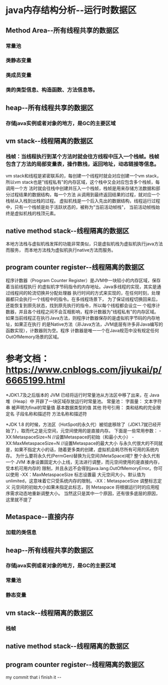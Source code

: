 
# java内存结构分析--运行时数据区
 ## Method Area--所有线程共享的数据区
   ### 常量池
   ### 类静态变量
   ### 类成员变量
   ### 类的类型信息、构造函数、方法信息等。
 ## heap--所有线程共享的数据区
   ### 存储java实例或者对象的地方，是GC的主要区域
 ## vm stack--线程隔离的数据区
   ### 栈帧：当线程执行到某个方法时就会往方线程中压入一个栈帧。栈帧包含了方法的局部变量表，操作数栈，返回地址，动态链接等信息。
   vm stack和线程是紧密联系的，每创建一个线程时就会对应创建一个vm stack，
   所以vm stack也是"线程私有"的内存区域，这个栈中又会对应包含多个栈帧，每调用一个方
   法时就会往栈中创建并压入一个栈帧，栈帧是用来存储方法数据和部分过程结果的数据结构，每一个方法
   从调用到最终返回结果的过程，就对应一个栈帧从入栈到出栈的过程。
   虚拟机栈是一个后入先出的数据结构，线程运行过程中，只有一个栈帧是处于活跃状态的，被称为"当前活动帧栈"，
   当前活动帧栈始终是虚拟机栈的栈顶元素。
 ## native method stack--线程隔离的数据区
   本地方法栈与虚拟机栈发挥的功能非常类似，只是虚拟机栈为虚拟机执行java方法而服务，
   而本地方法栈为虚拟机执行native方法而服务。
 ## program counter register--线程隔离的数据区
   程序计数器（Program Counter Register）是JVM中一块较小的内存区域，保存着当前线程执行
   的虚拟机字节码指令的内存地址。Java多线程的实现，其实是通过线程间的轮流切换并分配处理器
   执行时间的方式来实现的，在任何时刻，处理器都只会执行一个线程中的指令。在多线程场景下，
   为了保证线程切换回来后，还能恢复到原先状态，找到原先执行的指令，所以每个线程都会设立一
   个程序计数器，并且各个线程之间不会互相影响，程序计数器为"线程私有"的内存区域。
   如果当前线程正在执行Java方法，则程序计数器保存的是虚拟机字节码的内存地址，如果正在执行
   的是Native方法（非Java方法，JVM底层有许多非Java编写的函数实现），计数器则为空。程序
   计数器是唯一一个在Java规范中没有规定任何OutOfMemory场景的区域。
# 参考文档：https://www.cnblogs.com/jiyukai/p/6665199.html

  *JDK1.7及之后版本的 JVM 已经将运行时常量池从方法区中移了出来，在 Java 堆（Heap）中
  开辟了一块区域存放运行时常量池。
  常量池：
    字面量：
      文本字符串
      被声明为final的常量值
      基本数据类型的值
      其他
    符号引用：
      类和结构的完全限定名
      子段名称和描述符
      方法名称和描述符
  
  *JDK 1.8 的时候，方法区（HotSpot的永久代）被彻底移除了（JDK1.7就已经开始了），取而代之是元空间，元空间使用的是直接内存。
  下面是一些常用参数：
  -XX:MetaspaceSize=N //设置Metaspace的初始（和最小大小）
  -XX:MaxMetaspaceSize=N //设置Metaspace的最大大小
  与永久代很大的不同就是，如果不指定大小的话，随着更多类的创建，虚拟机会耗尽所有可用的系统内存。
  为什么要将永久代(PermGen)替换为元空间(MetaSpace)呢?
  整个永久代有一个 JVM 本身设置固定大小上线，无法进行调整，而元空间使用的是直接内存，受本机可用内存的
  限制，并且永远不会得到java.lang.OutOfMemoryError。你可以使用 -XX：MaxMetaspaceSize 标志设置最
  大元空间大小，默认值为 unlimited，这意味着它只受系统内存的限制。-XX：MetaspaceSize 调整标志定义
  元空间的初始大小如果未指定此标志，则 Metaspace 将根据运行时的应用程序需求动态地重新调整大小。
  当然这只是其中一个原因，还有很多底层的原因，这里就不提了
  
 ## Metaspace--直接内存
   ### 加载的类信息
 ## heap--所有线程共享的数据区
   ### 存储java实例或者对象的地方，是GC的主要区域
   ### 常量池
   ### 静态变量
 ## vm stack--线程隔离的数据区
   ### 栈帧
 ## native method stack--线程隔离的数据区
 ## program counter register--线程隔离的数据区
 
 my commit that i finish it --
     
  
  